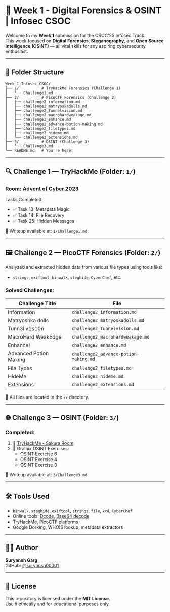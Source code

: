 # 🧪 Week 1 - Digital Forensics & OSINT | Infosec CSOC

Welcome to my **Week 1** submission for the CSOC'25 Infosec Track.  
This week focused on **Digital Forensics**, **Steganography**, and **Open Source Intelligence (OSINT)** — all vital skills for any aspiring cybersecurity enthusiast.

---

## 📁 Folder Structure

```
Week_1_Infosec_CSOC/
├── 1/          # TryHackMe Forensics (Challenge 1)
│   └── Challenge1.md
├── 2/          # PicoCTF Forensics (Challenge 2)
│   ├── challenge2_information.md
│   ├── challenge2_matryoskadolls.md
│   ├── challenge2_Tunnelvision.md
│   ├── challenge2_macrohardweakage.md
│   ├── challenge2_enhance.md
│   ├── challenge2_advance-potion-making.md
│   ├── challenge2_filetypes.md
│   ├── challenge2_hideme.md
│   └── challenge2_extensions.md
├── 3/          # OSINT (Challenge 3)
│   └── Challenge3.md
└── README.md   # You're here!
```

---

## 🔍 Challenge 1 — TryHackMe (Folder: `1/`)

### Room: [Advent of Cyber 2023](https://tryhackme.com/room/adventofcyber2023)  
Tasks Completed:
- ✅ Task 13: Metadata Magic  
- ✅ Task 14: File Recovery  
- ✅ Task 25: Hidden Messages

📄 Writeup available at: `1/Challenge1.md`

---

## 🖼️ Challenge 2 — PicoCTF Forensics (Folder: `2/`)

Analyzed and extracted hidden data from various file types using tools like:
- `strings`, `exiftool`, `binwalk`, `steghide`, `CyberChef`, etc.

### Solved Challenges:
| Challenge Title            | File                                 |
|----------------------------|--------------------------------------|
| Information                | `challenge2_information.md`         |
| Matryoshka dolls           | `challenge2_matryoskadolls.md`      |
| Tunn3l v1s10n              | `challenge2_Tunnelvision.md`        |
| MacroHard WeakEdge         | `challenge2_macrohardweakage.md`    |
| Enhance!                   | `challenge2_enhance.md`             |
| Advanced Potion Making     | `challenge2_advance-potion-making.md` |
| File Types                 | `challenge2_filetypes.md`           |
| HideMe                     | `challenge2_hideme.md`              |
| Extensions                 | `challenge2_extensions.md`          |

📄 All files are located in the `2/` directory.

---

## 🌐 Challenge 3 — OSINT (Folder: `3/`)

### Completed:
1. 🏁 [TryHackMe - Sakura Room](https://tryhackme.com/r/room/sakura)
2. 📄 Gralhix OSINT Exercises:
   - OSINT Exercise 6
   - OSINT Exercise 4
   - OSINT Exercise 3

📄 Writeup available at: `3/Challenge3.md`

---

## 🛠 Tools Used

- `binwalk`, `steghide`, `exiftool`, `strings`, `file`, `xxd`, `CyberChef`
- Online tools: [Dcode](https://www.dcode.fr/), [Base64 decode](https://www.base64decode.org/)
- TryHackMe, PicoCTF platforms
- Google Dorking, WHOIS lookup, metadata extractors

---

## 👨‍💻 Author

**Suryansh Garg**  
GitHub: [@suryansh00001](https://github.com/suryansh00001)

---

## 📜 License

This repository is licensed under the **MIT License**.  
Use it ethically and for educational purposes only.
